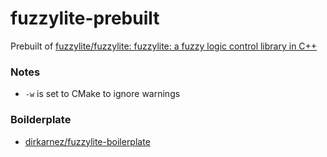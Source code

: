fuzzylite-prebuilt
==================
Prebuilt of [fuzzylite/fuzzylite: fuzzylite: a fuzzy logic control library in C++](https://github.com/fuzzylite/fuzzylite)

### Notes
- `-w` is set to CMake to ignore warnings 

### Boilderplate
- [dirkarnez/fuzzylite-boilerplate](https://github.com/dirkarnez/fuzzylite-boilerplate)
